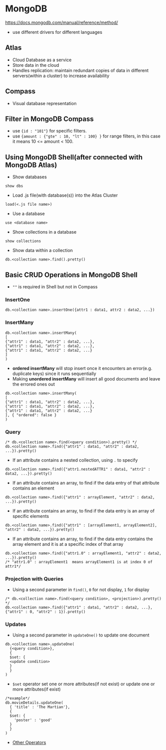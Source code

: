 # MongoDB
https://docs.mongodb.com/manual/reference/method/

- use different drivers for different languages

## Atlas
- Cloud Database as a service
- Store data in the cloud
- Handles replication: maintain redundant copies of data in different servers(within a cluster) to increase availability

## Compass
- Visual database representation

## Filter in MongoDB Compass
- use `{id : "101"}` for specific filters.
- use `{amount : {"gte" : 10, "lt" : 100} }` for range filters, in this case it means 10 <= amount < 100.

## Using MongoDB Shell(after connected with MongoDB Atlas)
- Show databases
```MongoDB
show dbs
```
- Load .js file(with database(s)) into the Atlas Cluster
```MongoDB
load(<.js file name>)
```
- Use a database
```MongoDB
use <database name>
```
- Show collections in a database
```MongoDB
show collections
```
- Show data within a collection
```MongoDB
db.<collection name>.find().pretty()
```
## Basic CRUD Operations in MongoDB Shell 
- `""` is required in Shell but not in Compass

### InsertOne
```MongoDB
db.<collection name>.insertOne({attr1 : data1, attr2 : data2, ...})
```
### InsertMany
```MongoDB
db.<collection name>.insertMany(
[
{"attr1" : data1, "attr2" : data2, ...},
{"attr1" : data1, "attr2" : data2, ...},
{"attr1" : data1, "attr2" : data2, ...}
]
)
```
- **ordered insertMany** will stop insert once it encounters an error(e.g. duplicate keys) since it runs sequentially
- Making **unordered insertMany** will insert all good documents and leave the errored ones out
```MongoDB
db.<collection name>.insertMany(
[
{"attr1" : data1, "attr2" : data2, ...},
{"attr1" : data1, "attr2" : data2, ...},
{"attr1" : data1, "attr2" : data2, ...}
], { "ordered": false }
)
```

### Query
```MongoDB
/* db.<collection name>.find(<query condition>).pretty() */
db.<collection name>.find({"attr1" : data1, "attr2" : data2, ...}).pretty()
```
- If an attribute contains a nested collection, using `.` to specify
```MongoDB
db.<collection name>.find({"attr1.nestedATTR1" : data1, "attr2" : data2, ...}).pretty()
```
- If an attribute contains an array, to find if the data entry of that attribute contains an element
```MongoDB
db.<collection name>.find({"attr1" : arrayElement, "attr2" : data2, ...}).pretty()
```
- If an attribute contains an array, to find if the data entry is an array of specific elements
```MongoDB
db.<collection name>.find({"attr1" : [arrayElement1, arrayElement2], "attr2" : data2, ...}).pretty()
```
- If an attribute contains an array, to find if the data entry contains the array element and it is at a specific index of that array
```MongoDB
db.<collection name>.find({"attr1.0" : arrayElement1, "attr2" : data2, ...}).pretty()
/* "attr1.0" : arrayElement1  means arrayElement1 is at index 0 of attr1*/
```
### Projection with Queries
- Using a second parameter in `find()`, `0` for not display, `1` for display
```MongoDB
/* db.<collection name>.find(<query condition>, <projection>).pretty() */
db.<collection name>.find({"attr1" : data1, "attr2" : data2, ...},  {"attr1" : 0, "attr2" : 1}).pretty()
```

### Updates
- Using a second parameter in `updateOne()` to update one document
```MongoDB
db.<collection name>.updateOne(
  {<query condition>},
  {
  $set: {
  <update condition>
  }
  }
)
```
- `$set` operator set one or more attributes(if not exist) or update one or more attributes(if exist)
```MongoDB
/*example*/
db.movieDetails.updateOne(
  { 'title' : 'The Martian'},
  {
  $set: {
    'poster' : 'good'
  }
  }
)
```
- [Other Operators](https://docs.mongodb.com/manual/reference/operator/update/)

